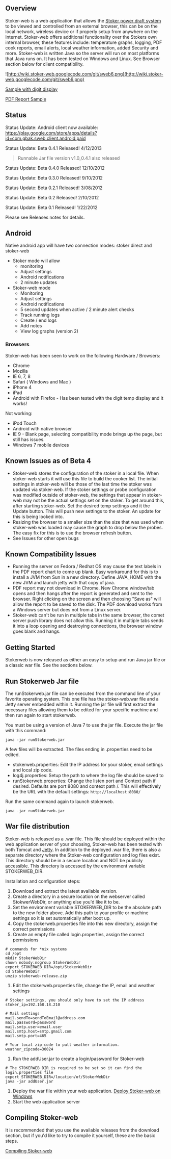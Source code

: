 ## Overview ##

Stoker-web is a web application that allows the [Stoker power draft system](https://www.rocksbarbque.com/) to be viewed and controlled from an external browser, this can be on the local network, wireless device or if properly setup from anywhere on the Internet.  Stoker-web offers additional functionality over the Stokers own internal browser, these features include: temperature graphs, logging, PDF cook reports, email alerts, local weather information, added Security and more.  Stoker-web is written Java so the server will run on most platforms that Java runs on.  It has been tested on Windows and Linux.  See Browser section below for client compatibility.

![http://wiki.stoker-web.googlecode.com/git/sweb6.png](http://wiki.stoker-web.googlecode.com/git/sweb6.png)

[Sample with digit display](http://wiki.stoker-web.googlecode.com/git/StokerWebDigitSample.png)

[PDF Report Sample](http://wiki.stoker-web.googlecode.com/git/report.pdf)

## Status ##

Status Update: Android client now available: https://play.google.com/store/apps/details?id=com.gbak.sweb.client.android.paid


Status Update: Beta 0.4.1 Released!  4/12/2013
> Runnable Jar file version v1.0\_0.4.1 also released

Status Update: Beta 0.4.0 Released!  12/10/2012

Status Update: Beta 0.3.0 Released!  9/10/2012

Status Update: Beta 0.2.1 Released!  3/08/2012

Status Update: Beta 0.2 Released!  2/10/2012

Status Update: Beta 0.1 Released!  1/22/2012

Please see Releases notes for details.

## Android ##
Native android app will have two connection modes: stoker direct and stoker-web
  * Stoker mode will allow
    * monitoring
    * Adjust settings
    * Android notifications
    * 2 minute updates
  * Stoker-web mode
    * Monitoring
    * Adjust settings
    * Android notifications
    * 5 second updates when active / 2 minute alert checks
    * Track running logs
    * Create / end logs
    * Add notes
    * View log graphs (version 2)

### Browsers ###

Stoker-web has been seen to work on the following Hardware / Browsers:
  * Chrome
  * Mozilla
  * IE 6, 7, 8
  * Safari ( Windows and Mac )
  * iPhone 4
  * iPad
  * Android with Firefox - Has been tested with the digit temp display and it works!

Not working:
  * iPod Touch
  * Android with native browser
  * IE 9 - Blank page, selecting compatibility mode brings up the page, but still has issues.
  * Windows 7 mobile devices

## Known Issues as of Beta 4 ##

  * Stoker-web stores the configuration of the stoker in a local file.  When stoker-web starts it will use this file to build the cooker list.  The initial settings in stoker-web will be those of the last time the stoker was updated via stoker-web.  If the stoker settings or probe configuration was modified outside of stoker-web, the settings that appear in stoker-web may not be the actual settings set on the stoker.  To get around this, after starting stoker-web.  Set the desired temp settings and it the Update button.  This will push new settings to the stoker.  An update for this is being looked into.
  * Resizing the browser to a smaller size than the size that was used when stoker-web was loaded may cause the graph to drop below the probes.  The easy fix for this is to use the browser refresh button.
  * See Issues for other open bugs

## Known Compatibility Issues ##

  * Running the server on Fedora / Redhat OS may cause the text labels in the PDF report chart to come up blank.  Easy workaround for this is to install a JVM from Sun in a new directory.  Define JAVA\_HOME with the new JVM and launch jetty with that copy of java.
  * PDF report may not download in Chrome.  New Chrome window/tab opens and then hangs after the report is generated and sent to the browser.  Right clicking on the screen and then choosing "Save as" will allow the report to be saved to the disk.  The PDF download works from a Windows server but does not from a Linux server.
  * Stoker-web can't be run in multiple tabs in the same browser, the comet server push library does not allow this.  Running it in multiple tabs sends it into a loop opening and destroying connections, the browser window goes blank and hangs.

## Getting Started ##

Stokerweb is now released as either an easy to setup and run Java jar file or a classic war file.  See the sections below.

## Run Stokerweb Jar file ##

The runStokerweb.jar file can be executed from the command line of your favorite operating system.  This one file has the stoker-web.war file and a Jetty server embedded within it.  Running the jar file will first extract the necessary files allowing them to be edited for your specific machine and then run again to start stokerweb.

You must be using a version of Java 7 to use the jar file.  Execute the jar file with this command:
```
java -jar runStokerweb.jar
```

A few files will be extracted.  The files ending in .properties need to be edited.
  * stokerweb.properties:  Edit the IP address for your stoker, email settings and local zip code.
  * log4j.properties: Setup the path to where the log file should be saved to
  * runStokerweb.properties:  Change the listen port and Context path if desired.  Defaults are port 8080 and context path /.  This will effectively be the URL with the default settings:  `http://localhost:8080/`

Run the same command again to launch stokerweb.
```
java -jar runStokerweb.jar
```


## War file distribution ##

Stoker-web is released as a .war file.  This file should be deployed within the web application server of your choosing, Stoker-web has been tested with both Tomcat and [Jetty](http://jetty.codehaus.org/jetty/).  In addition to the deployed .war file, there is also a separate directory where the Stoker-web configuration and log files exist.  This directory should be in a secure location and NOT be publicly accessible. This directory is accessed by the environment variable STOKERWEB\_DIR.

Installation and configuration steps:

  1. Download and extract the latest available version.
  1. Create a directory in a secure location on the webserver called StokwerWebDir, or anything else you'd like it to be.
  1. Set the environment variable STOKERWEB\_DIR to be the absolute path to the new folder above.  Add this path to your profile or machine settings so it is set automatically after boot up.
  1. Copy the stokerweb.properties file into this new directory, assign the correct permissions
  1. Create an empty file called login.properties, assign the correct permissions
```
# commands for *nix systems
cd /opt
mkdir StokerWebDir
chown nobody:nogroup StokerWebDir
export STOKERWEB_DIR=/opt/StokerWebDir
cd StokerWebDir
unzip stokerweb-release.zip

```
  1. Edit the stokerweb.properties file, change the IP, email and weather settings
```
# Stoker settings, you should only have to set the IP address
stoker_ip=192.168.18.210

# Mail settings
mail.sendTo=sendToEmail@address.com
mail.password=password
mail.smtp.user=email.user
mail.smtp.host=smtp.gmail.com
mail.smtp.port=465

# Your local zip code to pull weather information.
weather_zipcode=30024
```
  1. Run the addUser.jar to create a login/password for Stoker-web
```
# The STOKERWEB_DIR is required to be set so it can find the login.properties file
export STOKERWEB_DIR=/location/of/StokerWebDir
java -jar addUser.jar
```
  1. Deploy the war file within your web application.  [Deploy Stoker-web on Windows](http://code.google.com/p/stoker-web/wiki/JettyDeploy)
  1. Start the web application server

## Compiling Stoker-web ##

It is recommended that you use the available releases from the download section, but if you'd like to try to compile it yourself, these are the basic steps.

[Compiling Stoker-web](http://code.google.com/p/stoker-web/wiki/CompilingStokerWeb)
